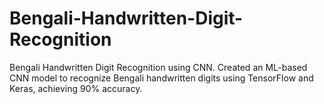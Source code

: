 # Bengali-Handwritten-Digit-Recognition
Bengali Handwritten Digit Recognition using CNN. Created an ML-based CNN model to recognize Bengali handwritten digits using TensorFlow and Keras, achieving 90% accuracy.
